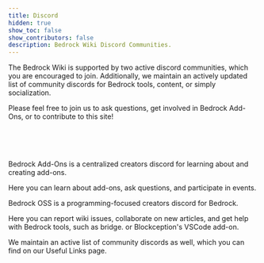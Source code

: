 ```yaml
---
title: Discord
hidden: true
show_toc: false
show_contributors: false
description: Bedrock Wiki Discord Communities.
---
```


The Bedrock Wiki is supported by two active discord communities, which you are encouraged to join. Additionally, we maintain an actively updated list of community discords for Bedrock tools, content, or simply socialization.

Please feel free to join us to ask questions, get involved in Bedrock Add-Ons, or to contribute to this site!

<br>
<br>
<br>

<CardGrid>
<Card
    title="Bedrock Add-Ons"
    link="https://discord.gg/46JUdQb"
    image="/assets/images/discord/bao.png"
>

Bedrock Add-Ons is a centralized creators discord for learning about and creating add-ons.

Here you can learn about add-ons, ask questions, and participate in events.

</Card>
<Card
    title="Bedrock OSS"
    link="https://discord.gg/XjV87YN"
    image="/assets/images/discord/oss.png"
>

Bedrock OSS is a programming-focused creators discord for Bedrock.

Here you can report wiki issues, collaborate on new articles, and get help with Bedrock tools, such as bridge. or Blockception's VSCode add-on.

</Card>
<Card
    title="Additional Servers"
    link="/meta/useful-links#discord-links"
    image="/assets/images/homepage/discord.png"
>

We maintain an active list of community discords as well, which you can find on our Useful Links page.

</Card>
</CardGrid>
